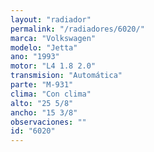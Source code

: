 ```yaml
---
layout: "radiador"
permalink: "/radiadores/6020/"
marca: "Volkswagen"
modelo: "Jetta"
ano: "1993"
motor: "L4 1.8 2.0"
transmision: "Automática"
parte: "M-931"
clima: "Con clima"
alto: "25 5/8"
ancho: "15 3/8"
observaciones: ""
id: "6020"
---
```


